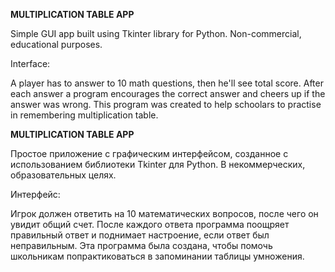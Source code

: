 **MULTIPLICATION TABLE APP**

Simple GUI app built using Tkinter library for Python.
Non-commercial, educational purposes.

Interface:

A player has to answer to 10 math questions, then he'll see total score.
After each answer a program encourages the correct answer and cheers up if the answer was wrong.
This program was created to help schoolars to practise in remembering multiplication table.

**MULTIPLICATION TABLE APP**

Простое приложение с графическим интерфейсом, созданное с использованием библиотеки Tkinter для Python.
В некоммерческих, образовательных целях.

Интерфейс:

Игрок должен ответить на 10 математических вопросов, после чего он увидит общий счет.
После каждого ответа программа поощряет правильный ответ и поднимает настроение, если ответ был неправильным.
Эта программа была создана, чтобы помочь школьникам попрактиковаться в запоминании таблицы умножения.
